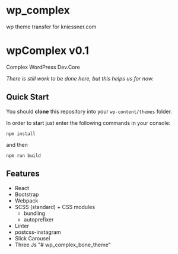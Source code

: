 # wp_complex
wp theme transfer for kniessner.com

# wpComplex v0.1
Complex WordPress Dev.Core


*There is still work to be done here, but this helps us for now.*

## Quick Start

You should **clone** this repository into your ```wp-content/themes``` folder.

In order to start just enter the following commands in your console:

```npm install```

and then

```npm run build```


## Features
- React
- Bootstrap
- Webpack 
- SCSS (standard) + CSS modules
    - bundling
    - autoprefixer
- Linter
- postcss-instagram
- Slick Carousel
- Three Js
"# wp_complex_bone_theme" 
